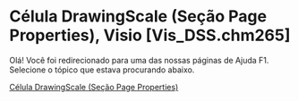 
# Célula DrawingScale (Seção Page Properties), Visio [Vis_DSS.chm265]

Olá! Você foi redirecionado para uma das nossas páginas de Ajuda F1. Selecione o tópico que estava procurando abaixo.

[Célula DrawingScale (Seção Page Properties)](http://msdn.microsoft.com/library/bc447f22-a188-2c61-e33c-df0d401a4725%28Office.15%29.aspx)
